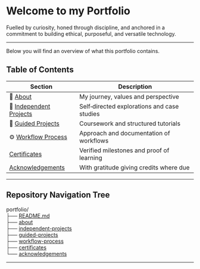 # Welcome to my Portfolio

Fuelled by curiosity, honed through discipline, and anchored in a commitment to building ethical, purposeful, and versatile technology.  

---

Below you will find an overview of what this portfolio contains.

## Table of Contents

| Section              | Description                                |
|----------------------|--------------------------------------------|
| 📖 [About](https://github.com/musman-uk/portfolio/blob/main/about/README.md) | My journey, values and perspective |
| 🎨 [Independent Projects](https://github.com/musman-uk/portfolio/blob/main/independent-projects/README.md) | Self‑directed explorations and case studies |
| 📘 [Guided Projects](https://github.com/musman-uk/portfolio/blob/main/guided-projects/README.md) | Coursework and structured tutorials |
| ⚙️ [Workflow Process](https://github.com/musman-uk/portfolio/blob/main/workflow-process/README.md) | Approach and documentation of workflows |
| [Certificates](https://github.com/musman-uk/portfolio/blob/main/certificates/README.md) | Verified milestones and proof of learning |
| [Acknowledgements](https://github.com/musman-uk/portfolio/blob/main/acknowledgements/README.md) | With gratitude giving credits where due |

---

## Repository Navigation Tree

portfolio/  
├── [README.md](https://github.com/musman-uk/portfolio/blob/main/README.md)  
├── [about](https://github.com/musman-uk/portfolio/blob/main/about/README.md)  
├── [independent-projects](https://github.com/musman-uk/portfolio/blob/main/independent-projects/README.md)  
├── [guided-projects](https://github.com/musman-uk/portfolio/blob/main/guided-projects/README.md)  
├── [workflow-process](https://github.com/musman-uk/portfolio/blob/main/workflow-process/README.md)  
├── [certificates](https://github.com/musman-uk/portfolio/blob/main/certificates/README.md)  
└── [acknowledgements](https://github.com/musman-uk/portfolio/blob/main/acknowledgements/README.md)  










---
